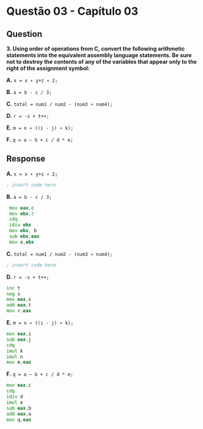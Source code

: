 # Questão 03 - Capítulo 03

## Question

**<p>3. Using order of operations from C, convert the following arithmetic statements into the equivalent assembly language statements. Be sure not to destroy the contents of any of the variables that appear only to the right of the assignment symbol:</p>**
**<p>A.** ``x = x ∗ y+z ∗ 2;``</p>
**<p>B.** ``a = b - c / 3;``</p>
**<p>C.** ``total = num1 / num2 - (num3 ∗ num4);``</p>
**<p>D.** ``r = -s + t++;``</p>
**<p>E.** ``m = n ∗ ((i - j) ∗ k);``</p>
**<p>F.** ``q = a – b + c / d * e;``</p>


## Response

**<p>A.** ``x = x ∗ y+z ∗ 2;``</p>

```asm
; insert code here
```

**<p>B.** ``a = b - c / 3;``</p>

```asm
 mov eax,c
 mov ebx,3
 cdq
 idiv ebx
 mov ebx, b
 sub ebx,eax
 mov a,ebx
```

**<p>C.** ``total = num1 / num2 - (num3 ∗ num4);``</p>

```asm
; insert code here
```

**<p>D.** ``r = -s + t++;``</p>

```asm
inc t
neg s
mov eax,s
add eax,t
mov r,eax
```

**<p>E.** ``m = n ∗ ((i - j) ∗ k);``</p>

```asm
mov eax,i
sub eax,j
cdq
imul k
imul n
mov m,eax
```
**<p>F.** ``q = a – b + c / d * e;``</p>

```asm
mov eax,c
cdq
idiv d
imul e
sub eax,b
add eax,a
mov q,eax
```
